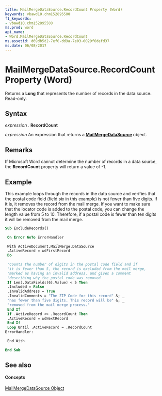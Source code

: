 ```yaml
---
title: MailMergeDataSource.RecordCount Property (Word)
keywords: vbawd10.chm152895500
f1_keywords:
- vbawd10.chm152895500
ms.prod: word
api_name:
- Word.MailMergeDataSource.RecordCount
ms.assetid: d69db5d2-7ef0-dd9a-7e03-0029f6defd37
ms.date: 06/08/2017
---
```



# MailMergeDataSource.RecordCount Property (Word)

Returns a  **Long** that represents the number of records in the data source. Read-only.


## Syntax

 _expression_ . **RecordCount**

 _expression_ An expression that returns a **[MailMergeDataSource](Word.MailMergeDataSource.md)** object.


## Remarks

If Microsoft Word cannot determine the number of records in a data source, the  **RecordCount** property will return a value of -1.


## Example

This example loops through the records in the data source and verifies that the postal code field (field six in this example) is not fewer than five digits. If it is, it removes the record from the mail merge. If you want to make sure that the locator code is added to the postal code, you can change the length value from 5 to 10. Therefore, if a postal code is fewer than ten digits it will be removed from the mail merge.


```vb
Sub ExcludeRecords() 
 
 On Error GoTo ErrorHandler 
 
 With ActiveDocument.MailMerge.DataSource 
 .ActiveRecord = wdFirstRecord 
 Do 
 
 'Counts the number of digits in the postal code field and if 
 'it is fewer than 5, the record is excluded from the mail merge, 
 'marked as having an invalid address, and given a comment 
 'describing why the postal code was removed 
 If Len(.DataFields(6).Value) < 5 Then 
 .Included = False 
 .InvalidAddress = True 
 .InvalidComments = "The ZIP Code for this record" &; _ 
 "has fewer than five digits. This record will be" &; _ 
 "removed from the mail merge process." 
 End If 
 If .ActiveRecord <> .RecordCount Then 
 .ActiveRecord = wdNextRecord 
 End If 
 Loop Until .ActiveRecord = .RecordCount 
ErrorHandler: 
 
 End With 
 
End Sub
```


## See also


#### Concepts


[MailMergeDataSource Object](Word.MailMergeDataSource.md)


